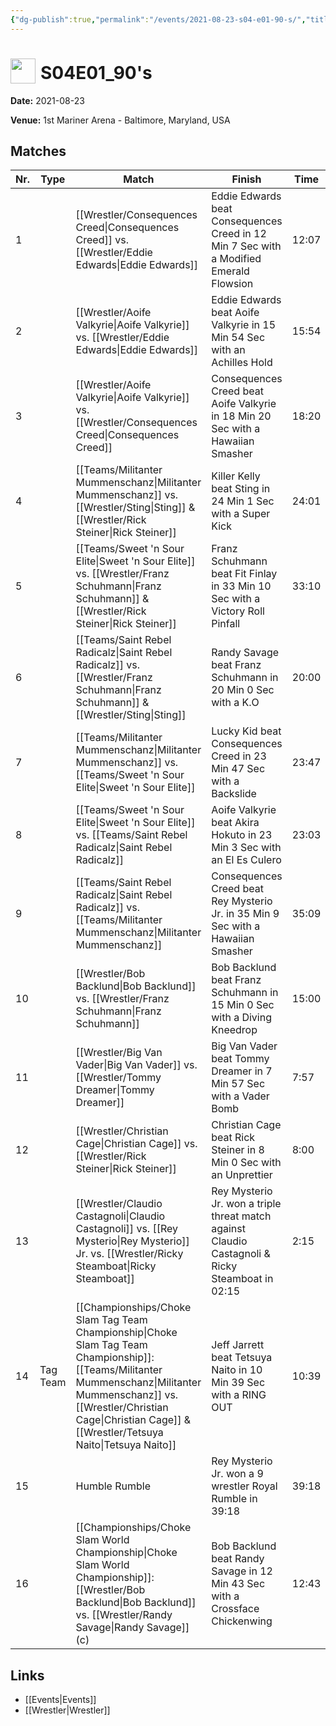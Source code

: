 ```yaml
---
{"dg-publish":true,"permalink":"/events/2021-08-23-s04-e01-90-s/","title":"S04E01_90's","noteIcon":""}
---
```



# <img src="https://github.com/CptSpaulding1980/choke-slam-wrestling/releases/download/images/ChokeSlam.png" width="40" style="vertical-align:bottom; margin-right:8px;">**S04E01_90's**

**Date:** 2021-08-23

**Venue:** 1st Mariner Arena - Baltimore, Maryland, USA

## Matches

| Nr. | Type | Match | Finish | Time | Rating | Score |
|-----|------|-------|--------|------|--------|-------|
| 1 |  | [[Wrestler/Consequences Creed\|Consequences Creed]] vs. [[Wrestler/Eddie Edwards\|Eddie Edwards]] | Eddie Edwards beat Consequences Creed in 12 Min 7 Sec with a Modified Emerald Flowsion | 12:07 | ★★1/2 | 65 |
| 2 |  | [[Wrestler/Aoife Valkyrie\|Aoife Valkyrie]] vs. [[Wrestler/Eddie Edwards\|Eddie Edwards]] | Eddie Edwards beat Aoife Valkyrie in 15 Min 54 Sec with an Achilles Hold | 15:54 | ★★★★1/4 | 89 |
| 3 |  | [[Wrestler/Aoife Valkyrie\|Aoife Valkyrie]] vs. [[Wrestler/Consequences Creed\|Consequences Creed]] | Consequences Creed beat Aoife Valkyrie in 18 Min 20 Sec with a Hawaiian Smasher | 18:20 | ★★★★1/2 | 93 |
| 4 |  | [[Teams/Militanter Mummenschanz\|Militanter Mummenschanz]] vs. [[Wrestler/Sting\|Sting]] & [[Wrestler/Rick Steiner\|Rick Steiner]] | Killer Kelly beat Sting in 24 Min 1 Sec with a Super Kick | 24:01 | ★★★★1/2 | 93 |
| 5 |  | [[Teams/Sweet 'n Sour Elite\|Sweet 'n Sour Elite]] vs. [[Wrestler/Franz Schuhmann\|Franz Schuhmann]] & [[Wrestler/Rick Steiner\|Rick Steiner]] | Franz Schuhmann beat Fit Finlay in 33 Min 10 Sec with a Victory Roll Pinfall | 33:10 | ★★★★1/2 | 92 |
| 6 |  | [[Teams/Saint Rebel Radicalz\|Saint Rebel Radicalz]] vs. [[Wrestler/Franz Schuhmann\|Franz Schuhmann]] & [[Wrestler/Sting\|Sting]] | Randy Savage beat Franz Schuhmann in 20 Min 0 Sec with a K.O | 20:00 | ★★★1/4 | 74 |
| 7 |  | [[Teams/Militanter Mummenschanz\|Militanter Mummenschanz]] vs. [[Teams/Sweet 'n Sour Elite\|Sweet 'n Sour Elite]] | Lucky Kid beat Consequences Creed in 23 Min 47 Sec with a Backslide | 23:47 | ★★★★1/2 | 94 |
| 8 |  | [[Teams/Sweet 'n Sour Elite\|Sweet 'n Sour Elite]] vs. [[Teams/Saint Rebel Radicalz\|Saint Rebel Radicalz]] | Aoife Valkyrie beat Akira Hokuto in 23 Min 3 Sec with an El Es Culero | 23:03 | ★★★★1/2 | 94 |
| 9 |  | [[Teams/Saint Rebel Radicalz\|Saint Rebel Radicalz]] vs. [[Teams/Militanter Mummenschanz\|Militanter Mummenschanz]] | Consequences Creed beat Rey Mysterio Jr. in 35 Min 9 Sec with a Hawaiian Smasher | 35:09 | ★★★★3/4 | 99 |
| 10 |  | [[Wrestler/Bob Backlund\|Bob Backlund]] vs. [[Wrestler/Franz Schuhmann\|Franz Schuhmann]] | Bob Backlund beat Franz Schuhmann in 15 Min 0 Sec with a Diving Kneedrop | 15:00 | ★★★3/4 | 80 |
| 11 |  | [[Wrestler/Big Van Vader\|Big Van Vader]] vs. [[Wrestler/Tommy Dreamer\|Tommy Dreamer]] | Big Van Vader beat Tommy Dreamer in 7 Min 57 Sec with a Vader Bomb | 7:57 | ★★1/2 | 67 |
| 12 |  | [[Wrestler/Christian Cage\|Christian Cage]] vs. [[Wrestler/Rick Steiner\|Rick Steiner]] | Christian Cage beat Rick Steiner in 8 Min 0 Sec with an Unprettier | 8:00 | ★★1/2 | 67 |
| 13 |  | [[Wrestler/Claudio Castagnoli\|Claudio Castagnoli]] vs. [[Rey Mysterio\|Rey Mysterio]] Jr. vs. [[Wrestler/Ricky Steamboat\|Ricky Steamboat]] | Rey Mysterio Jr. won a triple threat match against Claudio Castagnoli & Ricky Steamboat in  02:15 | 2:15 | ★★1/2 | 65 |
| 14 | Tag Team | [[Championships/Choke Slam Tag Team Championship\|Choke Slam Tag Team Championship]]: [[Teams/Militanter Mummenschanz\|Militanter Mummenschanz]] vs. [[Wrestler/Christian Cage\|Christian Cage]] & [[Wrestler/Tetsuya Naito\|Tetsuya Naito]] | Jeff Jarrett beat Tetsuya Naito in 10 Min 39 Sec with a RING OUT | 10:39 | ★★1/2 | 65 |
| 15 |  | Humble Rumble | Rey Mysterio Jr. won a 9 wrestler Royal Rumble in  39:18 | 39:18 | ★★★★1/4 | 89 |
| 16 |  | [[Championships/Choke Slam World Championship\|Choke Slam World Championship]]: [[Wrestler/Bob Backlund\|Bob Backlund]] vs. [[Wrestler/Randy Savage\|Randy Savage]] (c) | Bob Backlund beat Randy Savage in 12 Min 43 Sec with a Crossface Chickenwing | 12:43 | ★★★★1/4 | 90 |

## Links
- [[Events\|Events]]
- [[Wrestler\|Wrestler]]
